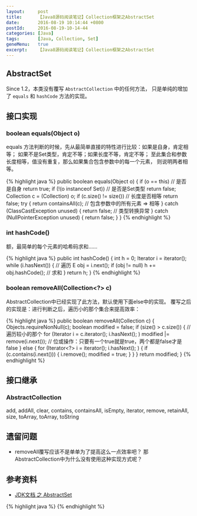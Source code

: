 ```yaml
---
layout:     post
title:      【Java8源码阅读笔记】Collection框架之AbstractSet
date:       2016-08-19 10:14:44 +0800
postId:     2016-08-19-10-14-44
categories: [Java]
tags:       [Java, Collection, Set]
geneMenu:   true
excerpt:    【Java8源码阅读笔记】Collection框架之AbstractSet
---
```


## AbstractSet
Since 1.2，本类没有覆写 `AbstractCollection` 中的任何方法，
只是单纯的增加了 `equals` 和 `hashCode` 方法的实现。

## 接口实现

### boolean equals(Object o)
equals 方法判断的时候，先从最简单直接的特性进行比较：如果是自身，肯定相等；
如果不是Set类型，肯定不等；如果长度不等，肯定不等；
至此集合和参数长度相等，值没有重复，那么如果集合包含参数中的每一个元素，
则说明两者相等。

{% highlight java %}
public boolean equals(Object o) {
    if (o == this)              // 是否是自身
        return true;
    if (!(o instanceof Set))    // 是否是Set类型
        return false;
    Collection<?> c = (Collection<?>) o;
    if (c.size() != size())     // 长度是否相等
        return false;
    try {
        return containsAll(c);  // 包含参数中的所有元素 => 相等
    } catch (ClassCastException unused)   {
        return false;           // 类型转换异常
    } catch (NullPointerException unused) {
        return false;
    }
}
{% endhighlight %}


### int hashCode()
额，最简单的每个元素的哈希码求和……

{% highlight java %}
public int hashCode() {
    int h = 0;
    Iterator<E> i = iterator();
    while (i.hasNext()) {   // 遍历
        E obj = i.next();
        if (obj != null)
            h += obj.hashCode(); // 求和
    }
    return h;
}
{% endhighlight %}


### boolean removeAll(Collection<?> c)
AbstractCollection中已经实现了此方法，默认使用下面else中的实现。
覆写之后的实现是：进行判断之后，遍历小的那个集合来提高效率：

{% highlight java %}
public boolean removeAll(Collection<?> c) {
    Objects.requireNonNull(c);
    boolean modified = false;
    if (size() > c.size()) {    // 遍历较小的那个
        for (Iterator<?> i = c.iterator(); i.hasNext(); )
            modified |= remove(i.next());   // 位或操作：只要有一个true就是true，两个都是false才是false
    } else {
        for (Iterator<?> i = iterator(); i.hasNext(); ) {
            if (c.contains(i.next())) {
                i.remove();
                modified = true;
            }
        }
    }
    return modified;
}
{% endhighlight %}


## 接口继承

### AbstractCollection
add, addAll, clear, contains, containsAll, isEmpty, iterator, remove, retainAll, size, toArray, toArray, toString

## 遗留问题

* removeAll覆写应该不是单单为了提高这么一点效率吧？
那AbstractCollection中为什么没有使用这种实现方式呢？

## 参考资料

* [JDK文档 之 AbstractSet](https://docs.oracle.com/javase/8/docs/api/java/util/AbstractSet.html)

{% highlight java %}
{% endhighlight %}
